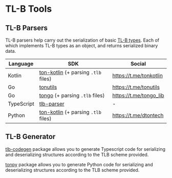 # TL-B Tools

## TL-B Parsers

TL-B parsers help carry out the serialization of basic [TL-B types](/v3/documentation/data-formats/tlb/tl-b-types). Each of which
implements TL-B types as an object, and returns serialized binary data.

| Language   | SDK                                                                                                      | Social                 |
|------------|----------------------------------------------------------------------------------------------------------|------------------------|
| Kotlin     | [ton-kotlin](https://github.com/ton-community/ton-kotlin/tree/main/tlb) (+ parsing `.tlb` files) | https://t.me/tonkotlin |
| Go         | [tonutils](https://github.com/xssnick/tonutils-go/tree/master/tlb)                                       | https://t.me/tonutils  |
| Go         | [tongo](https://github.com/tonkeeper/tongo/tree/master/tlb) (+ parsing `.tlb` files)                     | https://t.me/tongo_lib |
| TypeScript | [tlb-parser](https://github.com/ton-community/tlb-parser)                                                | -                      |
| Python     | [ton-kotlin](https://github.com/disintar/tonpy) (+ parsing `.tlb` files)                                 | https://t.me/dtontech |

## TL-B Generator

[tlb-codegen](https://github.com/ton-community/tlb-codegen) package allows you to generate Typescript code for serializing and deserializing structures according to the TLB scheme provided.

[tonpy](https://github.com/disintar/tonpy) package allows you to generate Python code for serializing and deserializing structures according to the TLB scheme provided.
